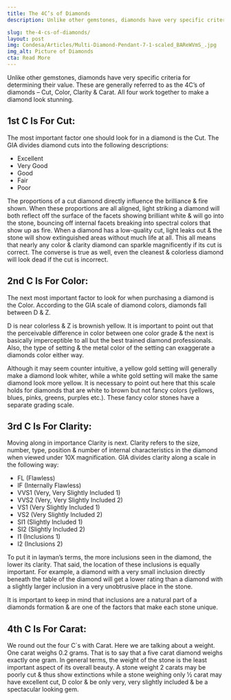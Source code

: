 ```yaml
---
title: The 4C’s of Diamonds
description: Unlike other gemstones, diamonds have very specific criteria for determining their value. Generally referred to as The 4C's of Diamonds

slug: the-4-cs-of-diamonds/
layout: post
img: Condesa/Articles/Multi-Diamond-Pendant-7-1-scaled_BAReWVmS_.jpg
img_alt: Picture of Diamonds
cta: Read More
---
```


Unlike other gemstones, diamonds have very specific criteria for determining their value. These are generally referred to as the 4C’s of diamonds – Cut, Color, Clarity & Carat. All four work together to make a diamond look stunning.

## 1st C Is For Cut:
The most important factor one should look for in a diamond is the Cut. The GIA divides diamond cuts into the following descriptions:
- Excellent
- Very Good
- Good
- Fair
- Poor

The proportions of a cut diamond directly influence the brilliance & fire shown. When these proportions are all aligned, light striking a diamond will both reflect off the surface of the facets showing brilliant white & will go into the stone, bouncing off internal facets breaking into spectral colors that show up as fire. When a diamond has a low-quality cut, light leaks out & the stone will show extinguished areas without much life at all. This all means that nearly any color & clarity diamond can sparkle magnificently if its cut is correct. The converse is true as well, even the cleanest & colorless diamond will look dead if the cut is incorrect.

## 2nd C Is For Color:
The next most important factor to look for when purchasing a diamond is the Color. According to the GIA scale of diamond colors, diamonds fall between D & Z.

D is near colorless & Z is brownish yellow. It is important to point out that the perceivable difference in color between one color grade & the next is basically imperceptible to all but the best trained diamond professionals. Also, the type of setting & the metal color of the setting can exaggerate a diamonds color either way.

Although it may seem counter intuitive, a yellow gold setting will generally make a diamond look whiter, while a white gold setting will make the same diamond look more yellow. It is necessary to point out here that this scale holds for diamonds that are white to brown but not fancy colors (yellows, blues, pinks, greens, purples etc.). These fancy color stones have a separate grading scale.

## 3rd C Is For Clarity:

Moving along in importance Clarity is next. Clarity refers to the size, number, type, position & number of internal characteristics in the diamond when viewed under 10X magnification. GIA divides clarity along a scale in the following way:
- FL (Flawless)
- IF (Internally Flawless)
- VVS1 (Very, Very Slightly Included 1)
- VVS2 (Very, Very Slightly Included 2)
- VS1 (Very Slightly Included 1)
- VS2 (Very Slightly Included 2)
- SI1 (Slightly Included 1)
- SI2 (Slightly Included 2)
- I1 (Inclusions 1)
- I2 (Inclusions 2)

To put it in layman’s terms, the more inclusions seen in the diamond, the lower its clarity. That said, the location of these inclusions is equally important. For example, a diamond with a very small inclusion directly beneath the table of the diamond will get a lower rating than a diamond with a slightly larger inclusion in a very unobtrusive place in the stone. 

It is important to keep in mind that inclusions are a natural part of a diamonds formation & are one of the factors that make each stone unique.

## 4th C Is For Carat:
We round out the four C´s with Carat. Here we are talking about a weight. One carat weighs 0.2 grams. That is to say that a five carat diamond weighs exactly one gram. In general terms, the weight of the stone is the least important aspect of its overall beauty. A stone weight 2 carats may be poorly cut & thus show extinctions while a stone weighing only ½ carat may have excellent cut, D color & be only very, very slightly included & be a spectacular looking gem.